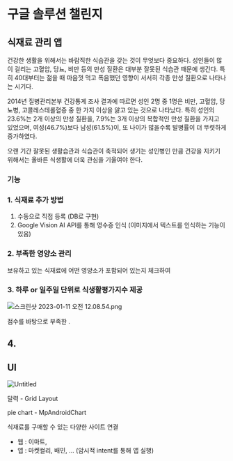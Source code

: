 # 구글 솔루션 챌린지

## **식재료 관리 앱**

건강한 생활을 위해서는 바람직한 식습관을 갖는 것이 무엇보다 중요하다. 성인들이 많이 걸리는 고혈압, 당뇨, 비만 등의 만성 질환은 대부분 잘못된 식습관 때문에 생긴다. 특히 40대부터는 젊을 때 마음껏 먹고 폭음했던 영향이 서서히 각종 만성 질환으로 나타나는 시기다.

2014년 질병관리본부 건강통계 조사 결과에 따르면 성인 2명 중 1명은 비만, 고혈압, 당뇨병, 고콜레스테롤혈증 중 한 가지 이상을 앓고 있는 것으로 나타났다. 특히 성인의 23.6%는 2개 이상의 만성 질환을, 7.9%는 3개 이상의 복합적인 만성 질환을 가지고 있었으며, 여성(46.7%)보다 남성(61.5%)이, 또 나이가 많을수록 발병률이 더 뚜렷하게 증가하였다.

오랜 기간 잘못된 생활습관과 식습관이 축적되어 생기는 성인병인 만큼 건강을 지키기 위해서는 올바른 식생활에 더욱 관심을 기울여야 한다.

### 기능

### 1. 식재료 추가 방법

1. 수동으로 직접 등록 (DB로 구현)
2. Google Vision AI API를 통해 영수증 인식 (이미지에서 텍스트를 인식하는 기능이 있음)

### 2. **부족한 영양소 관리**

보유하고 있는 식재료에 어떤 영양소가 포함되어 있는지 체크하여 

### 3. 하루 or 일주일 단위로 식생활평가지수 제공

![스크린샷 2023-01-11 오전 12.08.54.png](%E1%84%80%E1%85%AE%E1%84%80%E1%85%B3%E1%86%AF%20%E1%84%89%E1%85%A9%E1%86%AF%E1%84%85%E1%85%AE%E1%84%89%E1%85%A7%E1%86%AB%20%E1%84%8E%E1%85%A2%E1%86%AF%E1%84%85%E1%85%B5%E1%86%AB%E1%84%8C%E1%85%B5%2004ecf9c2033e4848b764a5e63c25765f/%25E1%2584%2589%25E1%2585%25B3%25E1%2584%258F%25E1%2585%25B3%25E1%2584%2585%25E1%2585%25B5%25E1%2586%25AB%25E1%2584%2589%25E1%2585%25A3%25E1%2586%25BA_2023-01-11_%25E1%2584%258B%25E1%2585%25A9%25E1%2584%258C%25E1%2585%25A5%25E1%2586%25AB_12.08.54.png)

점수를 바탕으로 부족한 .

## 4.

## UI

![Untitled](%E1%84%80%E1%85%AE%E1%84%80%E1%85%B3%E1%86%AF%20%E1%84%89%E1%85%A9%E1%86%AF%E1%84%85%E1%85%AE%E1%84%89%E1%85%A7%E1%86%AB%20%E1%84%8E%E1%85%A2%E1%86%AF%E1%84%85%E1%85%B5%E1%86%AB%E1%84%8C%E1%85%B5%2004ecf9c2033e4848b764a5e63c25765f/Untitled.png)

달력 - Grid Layout

pie chart - MpAndroidChart

식재료를 구매할 수 있는 다양한 사이트 연결

- 웹 : 이마트,
- 앱 : 마켓컬리, 배민, … (암시적 intent를 통해 앱 실행)

